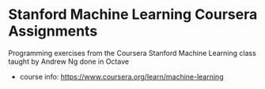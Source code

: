 # Stanford Machine Learning Coursera Assignments
Programming exercises from the Coursera Stanford Machine Learning class taught by Andrew Ng done in Octave
- course info: https://www.coursera.org/learn/machine-learning

